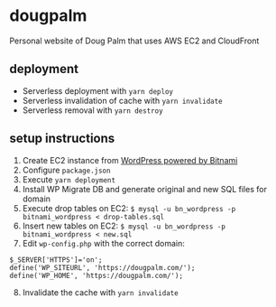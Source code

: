 # dougpalm
Personal website of Doug Palm that uses AWS EC2 and CloudFront

## deployment
- Serverless deployment with `yarn deploy`
- Serverless invalidation of cache with `yarn invalidate`
- Serverless removal with `yarn destroy`

## setup instructions
1. Create EC2 instance from [WordPress powered by Bitnami](https://aws.amazon.com/marketplace/pp/B007IP8BKQ)
2. Configure `package.json`
3. Execute `yarn deployment`
4. Install WP Migrate DB and generate original and new SQL files for domain
5. Execute drop tables on EC2:
  `$ mysql -u bn_wordpress -p bitnami_wordpress < drop-tables.sql`
6. Insert new tables on EC2:
  `$ mysql -u bn_wordpress -p bitnami_wordpress < new.sql`
7. Edit `wp-config.php` with the correct domain:
  ```
  $_SERVER['HTTPS']='on';
  define('WP_SITEURL', 'https://dougpalm.com/');
  define('WP_HOME', 'https://dougpalm.com/');
  ```
8. Invalidate the cache with `yarn invalidate`
